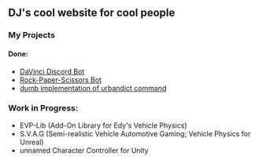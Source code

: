 ## DJ's cool website for cool people
### My Projects
#### Done:
 - [DaVinci Discord Bot](https://progame03.github.io/davincibot/)
 - [Rock-Paper-Scissors Bot](https://github.com/Progame03/RPS-Bot) 
 - [dumb implementation of urbandict command](https://github.com/Progame03/urbandict-implementation-for-dumb-people)
### Work in Progress:
 - EVP-Lib (Add-On Library for Edy's Vehicle Physics)
 - S.V.A.G (Semi-realistic Vehicle Automotive Gaming; Vehicle Physics for Unreal)
 - unnamed Character Controller for Unity 
